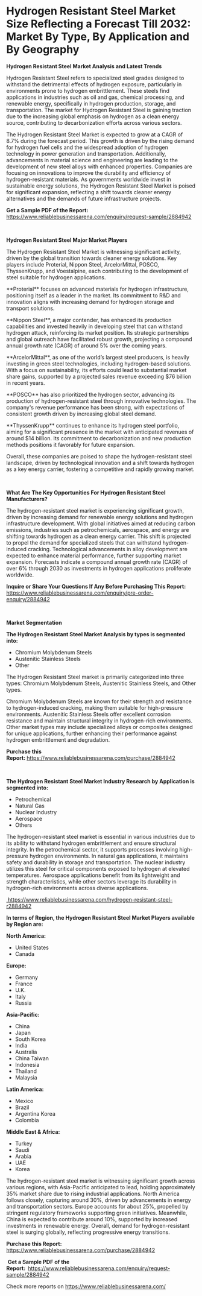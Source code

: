 <p><h1>Hydrogen Resistant Steel Market Size Reflecting a Forecast Till 2032: Market By Type, By Application and By Geography</h1></p><p><strong>Hydrogen Resistant Steel Market Analysis and Latest Trends</strong></p>
<p><p>Hydrogen Resistant Steel refers to specialized steel grades designed to withstand the detrimental effects of hydrogen exposure, particularly in environments prone to hydrogen embrittlement. These steels find applications in industries such as oil and gas, chemical processing, and renewable energy, specifically in hydrogen production, storage, and transportation. The market for Hydrogen Resistant Steel is gaining traction due to the increasing global emphasis on hydrogen as a clean energy source, contributing to decarbonization efforts across various sectors.</p><p>The Hydrogen Resistant Steel Market is expected to grow at a CAGR of 8.7% during the forecast period. This growth is driven by the rising demand for hydrogen fuel cells and the widespread adoption of hydrogen technology in power generation and transportation. Additionally, advancements in material science and engineering are leading to the development of new steel alloys with enhanced properties. Companies are focusing on innovations to improve the durability and efficiency of hydrogen-resistant materials. As governments worldwide invest in sustainable energy solutions, the Hydrogen Resistant Steel Market is poised for significant expansion, reflecting a shift towards cleaner energy alternatives and the demands of future infrastructure projects.</p></p>
<p><strong>Get a Sample PDF of the Report:&nbsp;</strong> <a href="https://www.reliablebusinessarena.com/enquiry/request-sample/2884942?utm_campaign=2517&utm_medium=2&utm_source=Github&utm_content=ia&utm_term=13032025&utm_id=hydrogen-resistant-steel">https://www.reliablebusinessarena.com/enquiry/request-sample/2884942</a></p>
<p>&nbsp;</p>
<p><strong>Hydrogen Resistant Steel Major Market Players</strong></p>
<p><p>The Hydrogen Resistant Steel Market is witnessing significant activity, driven by the global transition towards cleaner energy solutions. Key players include Proterial, Nippon Steel, ArcelorMittal, POSCO, ThyssenKrupp, and Voestalpine, each contributing to the development of steel suitable for hydrogen applications.</p><p>**Proterial** focuses on advanced materials for hydrogen infrastructure, positioning itself as a leader in the market. Its commitment to R&D and innovation aligns with increasing demand for hydrogen storage and transport solutions.</p><p>**Nippon Steel**, a major contender, has enhanced its production capabilities and invested heavily in developing steel that can withstand hydrogen attack, reinforcing its market position. Its strategic partnerships and global outreach have facilitated robust growth, projecting a compound annual growth rate (CAGR) of around 5% over the coming years.</p><p>**ArcelorMittal**, as one of the world’s largest steel producers, is heavily investing in green steel technologies, including hydrogen-based solutions. With a focus on sustainability, its efforts could lead to substantial market share gains, supported by a projected sales revenue exceeding $76 billion in recent years.</p><p>**POSCO** has also prioritized the hydrogen sector, advancing its production of hydrogen-resistant steel through innovative technologies. The company's revenue performance has been strong, with expectations of consistent growth driven by increasing global steel demand.</p><p>**ThyssenKrupp** continues to enhance its hydrogen steel portfolio, aiming for a significant presence in the market with anticipated revenues of around $14 billion. Its commitment to decarbonization and new production methods positions it favorably for future expansion.</p><p>Overall, these companies are poised to shape the hydrogen-resistant steel landscape, driven by technological innovation and a shift towards hydrogen as a key energy carrier, fostering a competitive and rapidly growing market.</p></p>
<p>&nbsp;</p>
<p><strong>What Are The Key Opportunities For Hydrogen Resistant Steel Manufacturers?</strong></p>
<p><p>The hydrogen-resistant steel market is experiencing significant growth, driven by increasing demand for renewable energy solutions and hydrogen infrastructure development. With global initiatives aimed at reducing carbon emissions, industries such as petrochemicals, aerospace, and energy are shifting towards hydrogen as a clean energy carrier. This shift is projected to propel the demand for specialized steels that can withstand hydrogen-induced cracking. Technological advancements in alloy development are expected to enhance material performance, further supporting market expansion. Forecasts indicate a compound annual growth rate (CAGR) of over 6% through 2030 as investments in hydrogen applications proliferate worldwide.</p></p>
<p><strong>Inquire or Share Your Questions If Any Before Purchasing This Report:</strong> <a href="https://www.reliablebusinessarena.com/enquiry/pre-order-enquiry/2884942?utm_campaign=2517&utm_medium=2&utm_source=Github&utm_content=ia&utm_term=13032025&utm_id=hydrogen-resistant-steel">https://www.reliablebusinessarena.com/enquiry/pre-order-enquiry/2884942</a></p>
<p>&nbsp;</p>
<p><strong>Market Segmentation</strong></p>
<p><strong>The Hydrogen Resistant Steel Market Analysis by types is segmented into:</strong></p>
<p><ul><li>Chromium Molybdenum Steels</li><li>Austenitic Stainless Steels</li><li>Other</li></ul></p>
<p><p>The Hydrogen Resistant Steel market is primarily categorized into three types: Chromium Molybdenum Steels, Austenitic Stainless Steels, and Other types. </p><p>Chromium Molybdenum Steels are known for their strength and resistance to hydrogen-induced cracking, making them suitable for high-pressure environments. Austenitic Stainless Steels offer excellent corrosion resistance and maintain structural integrity in hydrogen-rich environments. Other market types may include specialized alloys or composites designed for unique applications, further enhancing their performance against hydrogen embrittlement and degradation.</p></p>
<p><strong>Purchase this Report:&nbsp;</strong><a href="https://www.reliablebusinessarena.com/purchase/2884942?utm_campaign=2517&utm_medium=2&utm_source=Github&utm_content=ia&utm_term=13032025&utm_id=hydrogen-resistant-steel">https://www.reliablebusinessarena.com/purchase/2884942</a></p>
<p>&nbsp;</p>
<p><strong>The Hydrogen Resistant Steel Market Industry Research by Application is segmented into:</strong></p>
<p><ul><li>Petrochemical</li><li>Natural Gas</li><li>Nuclear Industry</li><li>Aerospace</li><li>Others</li></ul></p>
<p><p>The hydrogen-resistant steel market is essential in various industries due to its ability to withstand hydrogen embrittlement and ensure structural integrity. In the petrochemical sector, it supports processes involving high-pressure hydrogen environments. In natural gas applications, it maintains safety and durability in storage and transportation. The nuclear industry utilizes this steel for critical components exposed to hydrogen at elevated temperatures. Aerospace applications benefit from its lightweight and strength characteristics, while other sectors leverage its durability in hydrogen-rich environments across diverse applications.</p></p>
<p><a href="https://www.reliablebusinessarena.com/hydrogen-resistant-steel-r2884942?utm_campaign=2517&utm_medium=2&utm_source=Github&utm_content=ia&utm_term=13032025&utm_id=hydrogen-resistant-steel">&nbsp;https://www.reliablebusinessarena.com/hydrogen-resistant-steel-r2884942</a></p>
<p><strong>In terms of Region, the Hydrogen Resistant Steel Market Players available by Region are:</strong></p>
<p>
    <p> <strong> North America: </strong>
        <ul>
            <li>United States</li>
            <li>Canada</li>
        </ul>
        </p> 
    <p> <strong> Europe: </strong>
        <ul>
            <li>Germany</li>
            <li>France</li>
            <li>U.K.</li>
            <li>Italy</li>
            <li>Russia</li>
        </ul>
        </p> 
    <p> <strong> Asia-Pacific: </strong>
        <ul>
            <li>China</li>
            <li>Japan</li>
            <li>South Korea</li>
            <li>India</li>
            <li>Australia</li>
            <li>China Taiwan</li>
            <li>Indonesia</li>
            <li>Thailand</li>
            <li>Malaysia</li>
        </ul>
        </p> 
    <p> <strong> Latin America: </strong>
        <ul>
            <li>Mexico</li>
            <li>Brazil</li>
            <li>Argentina Korea</li>
            <li>Colombia</li>
        </ul>
        </p> 
    <p> <strong> Middle East & Africa: </strong>
        <ul>
            <li>Turkey</li>
            <li>Saudi</li>
            <li>Arabia</li>
            <li>UAE</li>
            <li>Korea</li>
        </ul>
    </p>
    </p>
<p><p>The hydrogen-resistant steel market is witnessing significant growth across various regions, with Asia-Pacific anticipated to lead, holding approximately 35% market share due to rising industrial applications. North America follows closely, capturing around 30%, driven by advancements in energy and transportation sectors. Europe accounts for about 25%, propelled by stringent regulatory frameworks supporting green initiatives. Meanwhile, China is expected to contribute around 10%, supported by increased investments in renewable energy. Overall, demand for hydrogen-resistant steel is surging globally, reflecting progressive energy transitions.</p></p>
<p><strong>Purchase this Report: </strong><a href="https://www.reliablebusinessarena.com/purchase/2884942?utm_campaign=2517&utm_medium=2&utm_source=Github&utm_content=ia&utm_term=13032025&utm_id=hydrogen-resistant-steel">https://www.reliablebusinessarena.com/purchase/2884942</a></p>
<p>&nbsp;<strong>Get a Sample PDF of the Report:&nbsp;&nbsp;</strong><a href="https://www.reliablebusinessarena.com/enquiry/request-sample/2884942?utm_campaign=2517&utm_medium=2&utm_source=Github&utm_content=ia&utm_term=13032025&utm_id=hydrogen-resistant-steel">https://www.reliablebusinessarena.com/enquiry/request-sample/2884942</a></p>
<p><strong></strong></p>
<p>Check more reports on <a href="https://www.reliablebusinessarena.com/?utm_campaign=2517&utm_medium=2&utm_source=Github&utm_content=ia&utm_term=13032025&utm_id=hydrogen-resistant-steel">https://www.reliablebusinessarena.com/</a></p>